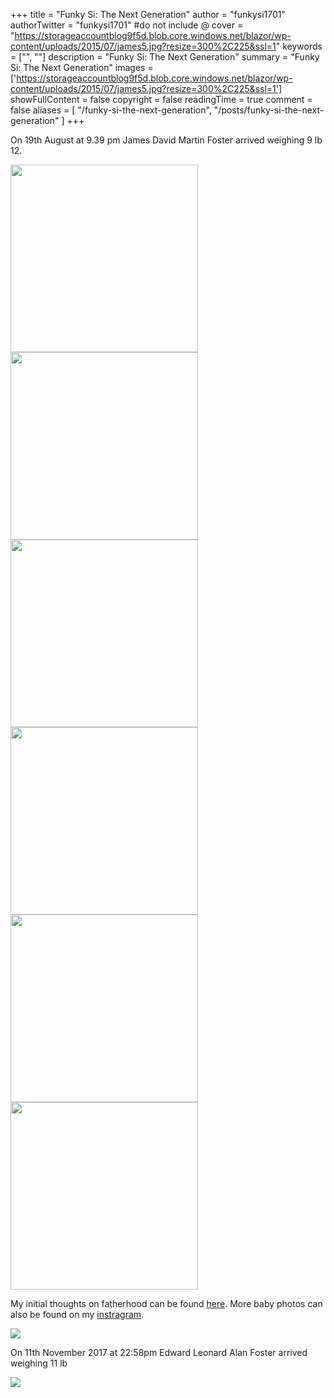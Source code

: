 +++
title = "Funky Si: The Next Generation"
author = "funkysi1701"
authorTwitter = "funkysi1701" #do not include @
cover = "https://storageaccountblog9f5d.blob.core.windows.net/blazor/wp-content/uploads/2015/07/james5.jpg?resize=300%2C225&ssl=1"
keywords = ["", ""]
description = "Funky Si: The Next Generation"
summary = "Funky Si: The Next Generation"
images = ['https://storageaccountblog9f5d.blob.core.windows.net/blazor/wp-content/uploads/2015/07/james5.jpg?resize=300%2C225&ssl=1']
showFullContent = false
copyright = false
readingTime = true
comment = false
aliases = [
    "/funky-si-the-next-generation",
    "/posts/funky-si-the-next-generation"
]
+++

On 19th August at 9.39 pm James David Martin Foster arrived weighing 9 lb 12.

<img src="https://storageaccountblog9f5d.blob.core.windows.net/blazor/wp-content/uploads/2015/07/james5.jpg?resize=300%2C225&ssl=1" width="300">
<img src="https://storageaccountblog9f5d.blob.core.windows.net/blazor/wp-content/uploads/2015/07/20150827_134624-e1442143961495.jpg?resize=300%2C169&ssl=1" width="300">
<img src="https://storageaccountblog9f5d.blob.core.windows.net/blazor/wp-content/uploads/2015/07/James.jpg?resize=300%2C165&ssl=1" width="300">
<img src="https://storageaccountblog9f5d.blob.core.windows.net/blazor/wp-content/uploads/2015/07/SAM_4939.jpg?resize=300%2C225&ssl=1" width="300">
<img src="https://storageaccountblog9f5d.blob.core.windows.net/blazor/wp-content/uploads/2015/07/COogcqtXAAAzZ7A.jpg?resize=300%2C300&ssl=1" width="300">
<img src="https://storageaccountblog9f5d.blob.core.windows.net/blazor/wp-content/uploads/2015/07/COZF5PjWUAAhcan.jpg?resize=300%2C300&ssl=1" width="300">

My initial thoughts on fatherhood can be found [here](https://www.funkysi1701.com/2015/09/03/baby-magic-and-becoming-a-father/). More baby photos can also be found on my [instragram](https://www.instagram.com/funkysi1701/).

![](https://storageaccountblog9f5d.blob.core.windows.net/blazor/wp-content/uploads/2015/07/twitter.jpg?resize=768%2C256&ssl=1)

On 11th November 2017 at 22:58pm Edward Leonard Alan Foster arrived weighing 11 lb

![](https://storageaccountblog9f5d.blob.core.windows.net/blazor/wp-content/uploads/2015/07/DSC_0376-e1510563039193.jpg?resize=225%2C300&ssl=1)